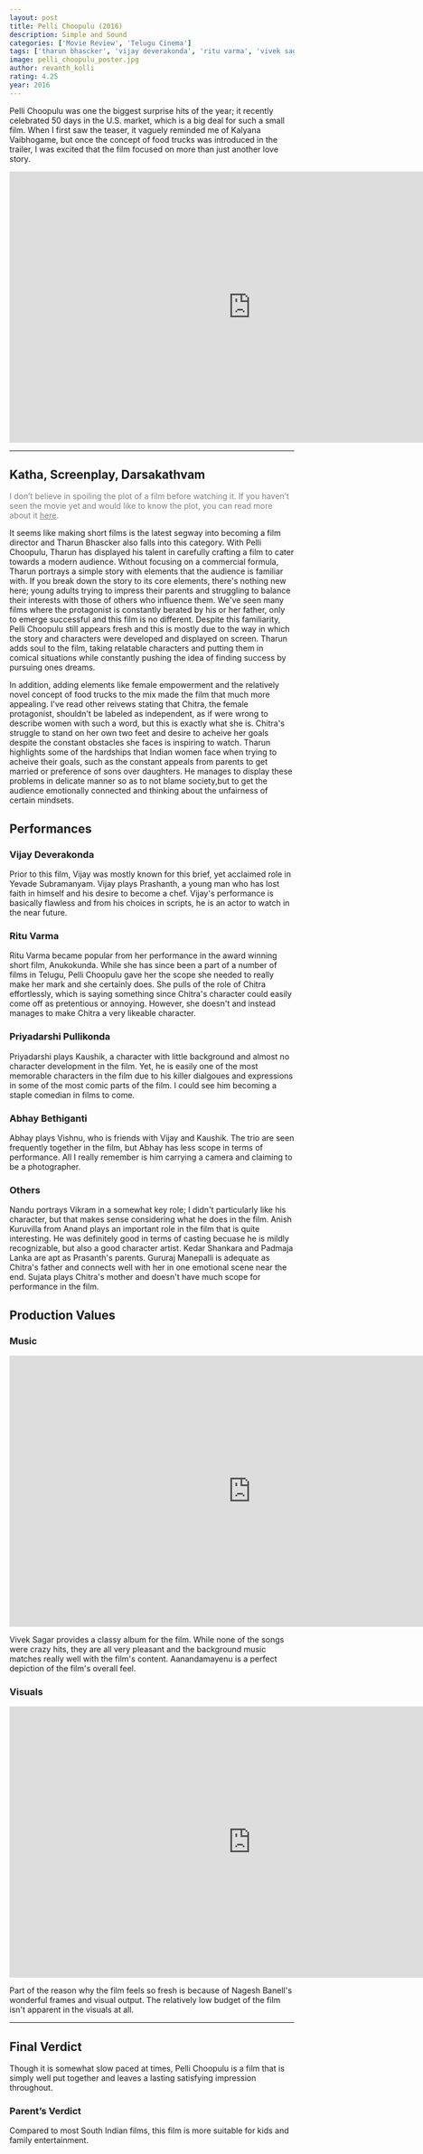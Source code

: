```yaml
---
layout: post
title: Pelli Choopulu (2016)
description: Simple and Sound
categories: ['Movie Review', 'Telugu Cinema']
tags: ['tharun bhascker', 'vijay deverakonda', 'ritu varma', 'vivek sagar', 'nagesh banell', 'pelli choopulu', 'telugu movie', 'movie review']
image: pelli_choopulu_poster.jpg
author: revanth_kolli
rating: 4.25
year: 2016
---
```


<p>Pelli Choopulu was one the biggest surprise hits of the year; it recently celebrated 50 days in the U.S. market, which is a big deal for such a small film. When I first saw the teaser, it vaguely reminded me of Kalyana Vaibhogame, but once the concept of food trucks was introduced in the trailer, I was excited that the film focused on more than just another love story.</p>
<iframe src="https://www.youtube.com/embed/zHO7BuWCHK8" width="853" height="480" frameborder="0" allowfullscreen="allowfullscreen"></iframe>
<hr />
<h2><span class="review_header">Katha, Screenplay, Darsakathvam</span></h2>
<p><span style="color: #808080;">I don’t believe in spoiling the plot of a film before watching it. If you haven’t seen the movie yet and would like to know the plot, you can read more about it <a style="color: #808080;" href="https://en.wikipedia.org/wiki/Pelli_Choopulu#Plot" target="_blank">here</a>.</span></p>
<p>It seems like making short films is the latest segway into becoming a film director and Tharun Bhascker also falls into this category. With Pelli Choopulu, Tharun has displayed his talent in carefully crafting a film to cater towards a modern audience. Without focusing on a commercial formula, Tharun portrays a simple story with elements that the audience is familiar with. If you break down the story to its core elements, there's nothing new here; young adults trying to impress their parents and struggling to balance their interests with those of others who influence them. We've seen many films where the protagonist is constantly berated by his or her father, only to emerge successful and this film is no different. Despite this familiarity, Pelli Choopulu still appears fresh and this is mostly due to the way in which the story and characters were developed and displayed on screen. Tharun adds soul to the film, taking relatable characters and putting them in comical situations while constantly pushing the idea of finding success by pursuing ones dreams.</p>
<p>In addition, adding elements like female empowerment and the relatively novel concept of food trucks to the mix made the film that much more appealing. I've read other reivews stating that Chitra, the female protagonist, shouldn't be labeled as independent, as if were wrong to describe women with such a word, but this is exactly what she is. Chitra's struggle to stand on her own two feet and desire to acheive her goals despite the constant obstacles she faces is inspiring to watch. Tharun highlights some of the hardships that Indian women face when trying to acheive their goals, such as the constant appeals from parents to get married or preference of sons over daughters. He manages to display these problems in delicate manner so as to not blame society,but to get the audience emotionally connected and thinking about the unfairness of certain mindsets. </p>
<h2><span class="review_header">Performances</span></h2>
<h3>Vijay Deverakonda</h3>
<p>Prior to this film, Vijay was mostly known for this brief, yet acclaimed role in Yevade Subramanyam. Vijay plays Prashanth, a young man who has lost faith in himself and his desire to become a chef. Vijay's performance is basically flawless and from his choices in scripts, he is an actor to watch in the near future. </p>
<h3>Ritu Varma</h3>
<p>Ritu Varma became popular from her performance in the award winning short film, Anukokunda. While she has since been a part of a number of films in Telugu, Pelli Choopulu gave her the scope she needed to really make her mark and she certainly does. She pulls of the role of Chitra effortlessly, which is saying something since Chitra's character could easily come off as pretentious or annoying. However, she doesn't and instead manages to make Chitra a very likeable character.</p>
<h3>Priyadarshi Pullikonda</h3>
<p>Priyadarshi plays Kaushik, a character with little background and almost no character development in the film. Yet, he is easily one of the most memorable characters in the film due to his killer dialgoues and expressions in some of the most comic parts of the film. I could see him becoming a staple comedian in films to come. </p>
<h3>Abhay Bethiganti</h3>
<p>Abhay plays Vishnu, who is friends with Vijay and Kaushik. The trio are seen frequently together in the film, but Abhay has less scope in terms of performance. All I really remember is him carrying a camera and claiming to be a photographer.</p>
<h3>Others</h3>
<p>Nandu portrays Vikram in a somewhat key role; I didn't particularly like his character, but that makes sense considering what he does in the film. Anish Kuruvilla from Anand plays an important role in the film that is quite interesting. He was definitely good in terms of casting becuase he is mildly recognizable, but also a good character artist. Kedar Shankara and Padmaja Lanka are apt as Prasanth's parents. Gururaj Manepalli is adequate as Chitra's father and connects well with her in one emotional scene near the end. Sujata plays Chitra's mother and doesn't have much scope for performance in the film. </p>
<h2><span class="review_header">Production Values</span></h2>
<h3>Music</h3>
<iframe src="https://youtube.com/embed/RuvCIeutNPk" width="853" height="480" frameborder="0" allowfullscreen="allowfullscreen"></iframe>
<p>Vivek Sagar provides a classy album for the film. While none of the songs were crazy hits, they are all very pleasant and the background music matches really well with the film's content. Aanandamayenu is a perfect depiction of the film's overall feel.</p>
<h3>Visuals</h3>
<iframe src="https://youtube.com/embed/2YiQzCLQj6w" width="853" height="480" frameborder="0" allowfullscreen="allowfullscreen"></iframe>
<p>Part of the reason why the film feels so fresh is because of Nagesh Banell's wonderful frames and visual output. The relatively low budget of the film isn't apparent in the visuals at all.</p>
<hr />
<h2><span class="review_header">Final Verdict</span></h2>
<p>Though it is somewhat slow paced at times, Pelli Choopulu is a film that is simply well put together and leaves a lasting satisfying impression throughout.</p>
<h3>Parent&#8217;s Verdict</h3>
<p>Compared to most South Indian films, this film is more suitable for kids and family entertainment.</p>
